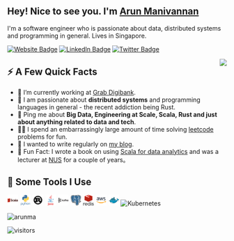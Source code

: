 <h2>Hey! Nice to see you. I'm <a href="https://www.arunma.com">Arun Manivannan</a></h2>
<p>I'm a software engineer who is passionate about data, distributed systems and programming in general. Lives in Singapore.</p>
<p><a href="https://www.arunma.com"><img src="https://img.shields.io/badge/-arunma.com-4E69C8?style=flat-square&amp;labelColor=4E69C8&amp;logo=Chrome&amp;link=https://www.arunma.com" alt="Website Badge"></a> <a href="https://www.linkedin.com/in/arunma/"><img src="https://img.shields.io/badge/-@arunma-0077B5?style=flat-square&amp;labelColor=0077B5&amp;logo=LinkedIn&amp;link=https://www.linkedin.com/in/arunma/" alt="LinkedIn Badge"></a> <a href="https://img.shields.io/twitter/follow/arunma"><img src="https://img.shields.io/badge/-@arunma-0A0A0A?style=flat-square&amp;labelColor=0A0A0A&amp;logo=Twitter&amp;link=https://img.shields.io/twitter/follow/arunma" alt="Twitter Badge"></a></p>
<img align="right" src="https://media1.giphy.com/media/NmerZ36iBkmKk/giphy.gif" />
<h2>⚡️ A Few Quick Facts</h2>
<ul>
<li>🔭 I’m currently working at <a href="https://www.grab.com/sg/">Grab Digibank</a>.</li>
<li>🧐 I am passionate about <strong>distributed systems</strong> and programming languages in general - the recent addiction being Rust.</li>
<li>💬 Ping me about <strong>Big Data, Engineering at Scale, Scala, Rust and just about anything related to data and tech</strong>.</li>
<li>👨‍💻 I spend an embarrassingly large amount of time solving <a href="https://leetcode.com/arunma/">leetcode</a> problems for fun.</li>
<li>📝 I wanted to write regularly on <a href="https://www.arunma.com">my blog</a>.</li>
<li>🎉 Fun Fact: I wrote a book on using <a href="https://www.amazon.com/s?i=stripbooks&amp;rh=p_27%3AArun+Manivannan">Scala for data analytics</a> and was a lecturer at <a href="https://www.iss.nus.edu.sg/">NUS</a> for a couple of years。</li>
</ul>
<h2>🚀 Some Tools I Use</h2>
<p align="left">
<img src="https://raw.githubusercontent.com/devicons/devicon/master/icons/scala/scala-original-wordmark.svg" alt="scala" width="25" height="25" />
<img src="https://raw.githubusercontent.com/devicons/devicon/master/icons/python/python-original-wordmark.svg" alt="python" width="25" height="25" />
<img src="https://raw.githubusercontent.com/devicons/devicon/master/icons/rust/rust-plain.svg" alt="rust" width="25" height="25" />
<img src="https://raw.githubusercontent.com/devicons/devicon/master/icons/java/java-original-wordmark.svg" alt="java" width="25" height="25" />
<img src="https://raw.githubusercontent.com/devicons/devicon/master/icons/apachekafka/apachekafka-original-wordmark.svg" alt="kafka" width="25" height="25" />
<img src="https://raw.githubusercontent.com/devicons/devicon/master/icons/postgresql/postgresql-original.svg" alt="postgres" width="25" height="25" />
<img src="https://raw.githubusercontent.com/devicons/devicon/master/icons/redis/redis-original-wordmark.svg" alt="redis" width="25" height="25" />
<img src="https://raw.githubusercontent.com/github/explore/80688e429a7d4ef2fca1e82350fe8e3517d3494d/topics/aws/aws.png" alt="aws" width="25" height="25" />
<img src="https://raw.githubusercontent.com/devicons/devicon/master/icons/docker/docker-original.svg" alt="Docker" width="25" height="25" />
<img src="https://www.vectorlogo.zone/logos/kubernetes/kubernetes-icon.svg" alt="Kubernetes" width="25" height="25" />
</p>
<img src="https://github-readme-stats.vercel.app/api?username=arunma&show_icons=true&count_private=true" alt="arunma" />
<p><img src="https://visitor-badge.glitch.me/badge?page_id=arunma.arunma" alt="visitors"></p>
